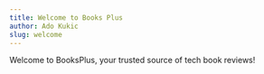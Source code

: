 ```yaml
---
title: Welcome to Books Plus
author: Ado Kukic
slug: welcome
---
```


Welcome to BooksPlus, your trusted source of tech book reviews!
